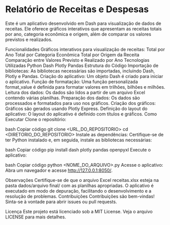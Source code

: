# Relatório de Receitas e Despesas
Este é um aplicativo desenvolvido em Dash para visualização de dados de receitas. Ele oferece gráficos interativos que apresentam as receitas totais por ano, categoria econômica e origem, além de comparar os valores previstos e realizados.

Funcionalidades
Gráficos interativos para visualização de receitas:
Total por Ano
Total por Categoria Econômica
Total por Origem da Receita
Comparação entre Valores Previsto e Realizado por Ano
Tecnologias Utilizadas
Python
Dash
Plotly
Pandas
Estrutura do Código
Importação de bibliotecas: As bibliotecas necessárias são importadas, incluindo Dash, Plotly e Pandas.
Criação do aplicativo: Um objeto Dash é criado para iniciar o aplicativo.
Função de formatação: Uma função personalizada format_value é definida para formatar valores em trilhões, bilhões e milhões.
Leitura dos dados: Os dados são lidos a partir de um arquivo Excel contendo várias planilhas.
Preparação dos dados: Os dados são processados e formatados para uso nos gráficos.
Criação dos gráficos: Gráficos são gerados usando Plotly Express.
Definição do layout do aplicativo: O layout do aplicativo é definido com títulos e gráficos.
Como Executar
Clone o repositório:

bash
Copiar código
git clone <URL_DO_REPOSITORIO>
cd <DIRETORIO_DO_REPOSITORIO>
Instale as dependências: Certifique-se de ter Python instalado e, em seguida, instale as bibliotecas necessárias:

bash
Copiar código
pip install dash plotly pandas openpyxl
Execute o aplicativo:

bash
Copiar código
python <NOME_DO_ARQUIVO>.py
Acesse o aplicativo: Abra um navegador e acesse http://127.0.0.1:8050/.

Observações
Certifique-se de que o arquivo Excel receitas.xlsx esteja na pasta dados/arquivo final/ com as planilhas apropriadas.
O aplicativo é executado em modo de depuração, facilitando o desenvolvimento e a resolução de problemas.
Contribuições
Contribuições são bem-vindas! Sinta-se à vontade para abrir issues ou pull requests.

Licença
Este projeto está licenciado sob a MIT License. Veja o arquivo LICENSE para mais detalhes.
